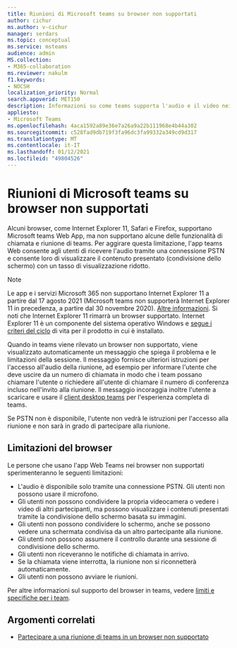 ```yaml
---
title: Riunioni di Microsoft teams su browser non supportati
author: cichur
ms.author: v-cichur
manager: serdars
ms.topic: conceptual
ms.service: msteams
audience: admin
MS.collection:
- M365-collaboration
ms.reviewer: nakulm
f1.keywords:
- NOCSH
localization_priority: Normal
search.appverid: MET150
description: Informazioni su come teams supporta l'audio e il video nei browser non supportati.
appliesto:
- Microsoft Teams
ms.openlocfilehash: 4aca1592a89e36e7a26a9a22b111968e4b44a302
ms.sourcegitcommit: c528fad9db719f3fa96dc3fa99332a349cd9d317
ms.translationtype: MT
ms.contentlocale: it-IT
ms.lasthandoff: 01/12/2021
ms.locfileid: "49804526"
---
```

# <a name="microsoft-teams-meetings-on-unsupported-browsers"></a>Riunioni di Microsoft teams su browser non supportati

Alcuni browser, come Internet Explorer 11, Safari e Firefox, supportano Microsoft teams Web App, ma non supportano alcune delle funzionalità di chiamata e riunione di teams. Per aggirare questa limitazione, l'app teams Web consente agli utenti di ricevere l'audio tramite una connessione PSTN e consente loro di visualizzare il contenuto presentato (condivisione dello schermo) con un tasso di visualizzazione ridotto.

> [!Note]
> Le app e i servizi Microsoft 365 non supportano Internet Explorer 11 a partire dal 17 agosto 2021 (Microsoft teams non supporterà Internet Explorer 11 in precedenza, a partire dal 30 novembre 2020). [Altre informazioni](https://aka.ms/AA97tsw). Si noti che Internet Explorer 11 rimarrà un browser supportato. Internet Explorer 11 è un componente del sistema operativo Windows e [segue i criteri del ciclo](https://docs.microsoft.com/lifecycle/faq/internet-explorer-microsoft-edge) di vita per il prodotto in cui è installato.

Quando in teams viene rilevato un browser non supportato, viene visualizzato automaticamente un messaggio che spiega il problema e le limitazioni della sessione. Il messaggio fornisce ulteriori istruzioni per l'accesso all'audio della riunione, ad esempio per informare l'utente che deve uscire da un numero di chiamata in modo che i team possano chiamare l'utente o richiedere all'utente di chiamare il numero di conferenza incluso nell'invito alla riunione. Il messaggio incoraggia inoltre l'utente a scaricare e usare il [client desktop teams](https://teams.microsoft.com/downloads) per l'esperienza completa di teams.

Se PSTN non è disponibile, l'utente non vedrà le istruzioni per l'accesso alla riunione e non sarà in grado di partecipare alla riunione.

## <a name="browser-limitations"></a>Limitazioni del browser

Le persone che usano l'app Web Teams nei browser non supportati sperimenteranno le seguenti limitazioni:

- L'audio è disponibile solo tramite una connessione PSTN. Gli utenti non possono usare il microfono.
- Gli utenti non possono condividere la propria videocamera o vedere i video di altri partecipanti, ma possono visualizzare i contenuti presentati tramite la condivisione dello schermo basata su immagini.
- Gli utenti non possono condividere lo schermo, anche se possono vedere una schermata condivisa da un altro partecipante alla riunione.
- Gli utenti non possono assumere il controllo durante una sessione di condivisione dello schermo.
- Gli utenti non riceveranno le notifiche di chiamata in arrivo.
- Se la chiamata viene interrotta, la riunione non si riconnetterà automaticamente.
- Gli utenti non possono avviare le riunioni.

Per altre informazioni sul supporto del browser in teams, vedere [limiti e specifiche per i team](/microsoftteams/limits-specifications-teams#browsers).

## <a name="related-topics"></a>Argomenti correlati

- [Partecipare a una riunione di teams in un browser non supportato](https://support.office.com/article/daafdd3c-ac7a-4855-871b-9113bad15907)
